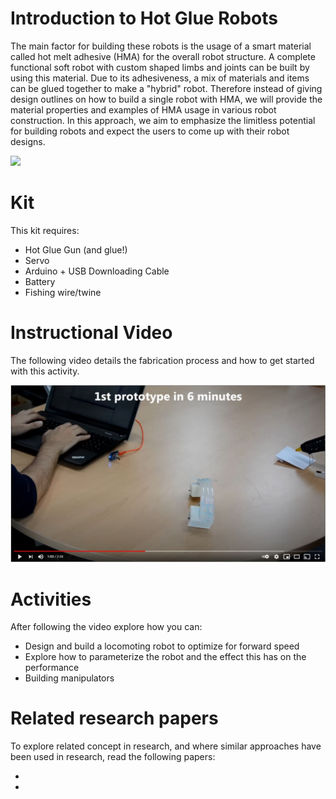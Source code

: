 # Introduction to Hot Glue Robots

The main factor for building these robots is the usage of a smart material called hot melt adhesive (HMA) for the overall robot structure. A complete functional soft robot with custom shaped limbs and joints can be built by using this material. Due to its adhesiveness, a mix of materials and items can be glued together to make a "hybrid" robot. Therefore instead of giving design outlines on how to build a single robot with HMA, we will provide the material properties and examples of HMA usage in various robot construction. In this approach, we aim to emphasize the limitless potential for building robots and expect the users to come up with their robot designs.


<img src="https://static.projects.iq.harvard.edu/files/styles/os_files_large/public/srtsandbox/files/20150417_114941.jpg?m=1434319287&itok=-ZDPG1nE"
      style="float: centre; margin-right: 10px;" />







# Kit 

This kit requires:
* Hot Glue Gun (and glue!)
* Servo
* Arduino + USB Downloading Cable
* Battery
* Fishing wire/twine


# Instructional Video

The following video details the fabrication process and how to get started with this activity.

[![Hot Glue Video](vid1.JPG)](https://youtu.be/Q6ZeTa9HxxQ)


# Activities
After following the video explore how you can:

* Design and build a locomoting robot to optimize for forward speed
* Explore how to parameterize the robot and the effect this has on the performance
* Building manipulators

# Related research papers

To explore related concept in research, and where similar approaches have been used in research, read the following papers:

* 
*
